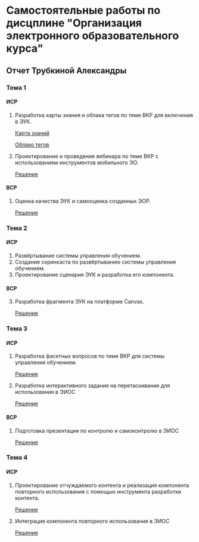 # Самостоятельные работы по дисцплине "Организация электронного образовательного курса"

## Отчет Трубкиной Александры 

### Тема 1

#### ИСР

1. Разработка карты знания и облака тегов по теме ВКР для включения в ЭУК.
   
   [Карта знаний](https://github.com/AlexTrubkina/lms-labs-report/blob/main/theme01/ISR/%D0%A2%D1%80%D1%83%D0%B1%D0%BA%D0%B8%D0%BD%D0%B0%20%D0%98%D0%A1%D0%A01(1).png)
   
   [Облако тегов](https://github.com/AlexTrubkina/lms-labs-report/blob/main/theme01/ISR/%D0%A2%D1%80%D1%83%D0%B1%D0%BA%D0%B8%D0%BD%D0%B0%20%D0%98%D0%A1%D0%A01(12).png)
   
2. Проектирование и проведение вебинара по теме ВКР с использованием инструментов мобильного ЭО.
 
   [Решение](https://github.com/AlexTrubkina/lms-labs-report/blob/main/theme01/ISR/ISR12.md)

#### ВСР

1.  Оценка качества ЭУК и самооценка созданных ЭОР.
    
    [Решение](https://github.com/AlexTrubkina/lms-labs-report/blob/main/theme01/VSR/VSR1.md)

### Тема 2

#### ИСР

1. Развёртывание системы управления обучением.
2. Создание скринкаста по развёртыванию системы управления обучением.
3. Проектирование сценария ЭУК и разработка его компонента.


#### ВСР

3. Разработка фрагмента ЭУК на платформе Canvas.
   
   [Решение](https://github.com/AlexTrubkina/lms-labs-report/blob/main/theme02/VSR/%D0%A2%D1%80%D1%83%D0%B1%D0%BA%D0%B8%D0%BD%D0%B0%20%D0%92%D0%A1%D0%A02.png)

### Тема 3

#### ИСР

1. Разработка фасетных вопросов по теме ВКР для системы управления обучением.
   
   [Решение](https://github.com/AlexTrubkina/lms-labs-report/blob/main/theme03/ISR/ISR31.md)
   
3. Разработка интерактивного задания на перетаскивание для использования в ЭИОС

   [Решение](https://github.com/AlexTrubkina/lms-labs-report/blob/main/theme03/ISR/ISR32.md)

#### ВСР

1. Подготовка презентации по контролю и самоконтролю в ЭИОС
   
   [Решение](https://github.com/AlexTrubkina/lms-labs-report/blob/main/theme03/VSR/VSR3.md)

### Тема 4

#### ИСР

1. Проектирование отчуждаемого контента и реализация компонента повторного использования с помощью инструмента разработки контента.
   
   [Решение](https://github.com/AlexTrubkina/lms-labs-report/blob/main/theme04/ISR/ISR41.md)
   
3. Интеграция компонента повторного использования в ЭИОС

   [Решение](https://github.com/AlexTrubkina/lms-labs-report/blob/main/theme04/ISR/ISR42.md)
